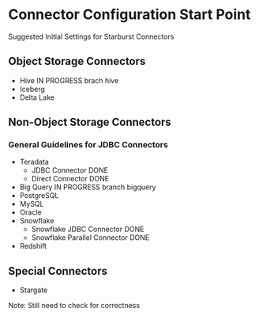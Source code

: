 # Connector Configuration Start Point
Suggested Initial Settings for Starburst Connectors

## Object Storage Connectors
- Hive IN PROGRESS brach hive
- Iceberg
- Delta Lake

## Non-Object Storage Connectors
### General Guidelines for JDBC Connectors
- Teradata
    - JDBC Connector DONE
    - Direct Connector DONE
- Big Query IN PROGRESS branch bigquery
- PostgreSQL
- MySQL
- Oracle
- Snowflake
    - Snowflake JDBC Connector DONE
    - Snowflake Parallel Connector DONE
- Redshift

## Special Connectors
- Stargate

Note: Still need to check for correctness
